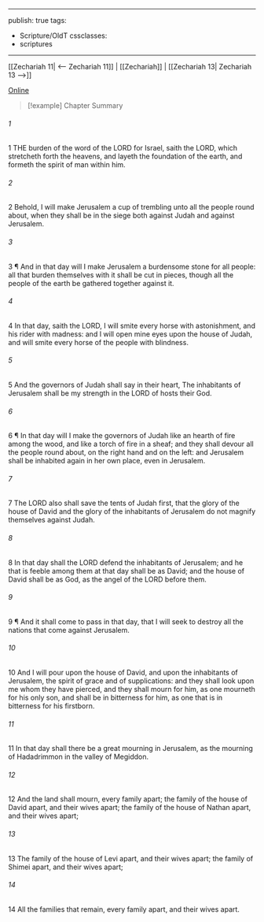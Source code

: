 

---
publish: true
tags:
  - Scripture/OldT
cssclasses:
  - scriptures
---
[[Zechariah 11| <-- Zechariah 11]] | [[Zechariah]] | [[Zechariah 13| Zechariah 13 -->]]

[Online](https://churchofjesuschrist.org/study/scriptures/ot/zech/12?lang=eng)

>[!example] Chapter Summary
>
###### 1
1 THE burden of the word of the LORD for Israel, saith the LORD, which stretcheth forth the heavens, and layeth the foundation of the earth, and formeth the spirit of man within him.
###### 2
2 Behold, I will make Jerusalem a cup of trembling unto all the people round about, when they shall be in the siege both against Judah and against Jerusalem.
###### 3
3 ¶ And in that day will I make Jerusalem a burdensome stone for all people: all that burden themselves with it shall be cut in pieces, though all the people of the earth be gathered together against it.
###### 4
4 In that day, saith the LORD, I will smite every horse with astonishment, and his rider with madness: and I will open mine eyes upon the house of Judah, and will smite every horse of the people with blindness.
###### 5
5 And the governors of Judah shall say in their heart, The inhabitants of Jerusalem shall be my strength in the LORD of hosts their God.
###### 6
6 ¶ In that day will I make the governors of Judah like an hearth of fire among the wood, and like a torch of fire in a sheaf; and they shall devour all the people round about, on the right hand and on the left: and Jerusalem shall be inhabited again in her own place, even in Jerusalem.
###### 7
7 The LORD also shall save the tents of Judah first, that the glory of the house of David and the glory of the inhabitants of Jerusalem do not magnify themselves against Judah.
###### 8
8 In that day shall the LORD defend the inhabitants of Jerusalem; and he that is feeble among them at that day shall be as David; and the house of David shall be as God, as the angel of the LORD before them.
###### 9
9 ¶ And it shall come to pass in that day, that I will seek to destroy all the nations that come against Jerusalem.
###### 10
10 And I will pour upon the house of David, and upon the inhabitants of Jerusalem, the spirit of grace and of supplications: and they shall look upon me whom they have pierced, and they shall mourn for him, as one mourneth for his only son, and shall be in bitterness for him, as one that is in bitterness for his firstborn.
###### 11
11 In that day shall there be a great mourning in Jerusalem, as the mourning of Hadadrimmon in the valley of Megiddon.
###### 12
12 And the land shall mourn, every family apart; the family of the house of David apart, and their wives apart; the family of the house of Nathan apart, and their wives apart;
###### 13
13 The family of the house of Levi apart, and their wives apart; the family of Shimei apart, and their wives apart;
###### 14
14 All the families that remain, every family apart, and their wives apart.



